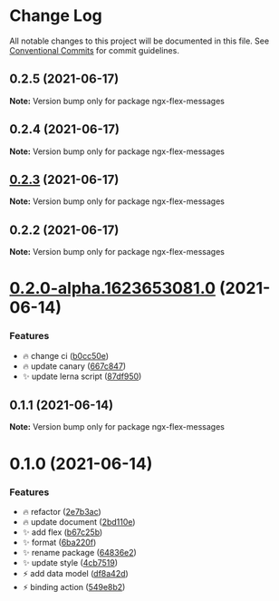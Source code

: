 # Change Log

All notable changes to this project will be documented in this file.
See [Conventional Commits](https://conventionalcommits.org) for commit guidelines.

## 0.2.5 (2021-06-17)

**Note:** Version bump only for package ngx-flex-messages





## 0.2.4 (2021-06-17)

**Note:** Version bump only for package ngx-flex-messages





## [0.2.3](https://github.com/Guutong/ngx-flex-messages/compare/ngx-flex-messages@0.2.2...ngx-flex-messages@0.2.3) (2021-06-17)

**Note:** Version bump only for package ngx-flex-messages





## 0.2.2 (2021-06-17)

**Note:** Version bump only for package ngx-flex-messages





# [0.2.0-alpha.1623653081.0](https://github.com/Guutong/ngx-flex-messages/compare/ngx-flex-messages@0.1.1...ngx-flex-messages@0.2.0-alpha.1623653081.0) (2021-06-14)


### Features

* :fire: change ci ([b0cc50e](https://github.com/Guutong/ngx-flex-messages/commit/b0cc50e3c45e01130ecb8ec7ea9256e97531a210))
* :fire: update  canary ([667c847](https://github.com/Guutong/ngx-flex-messages/commit/667c8476622499affbcd14100191287651deedff))
* :sparkles: update lerna script ([87df950](https://github.com/Guutong/ngx-flex-messages/commit/87df950665fd571a29a9534af4665b8e53c74cc1))





## 0.1.1 (2021-06-14)

**Note:** Version bump only for package ngx-flex-messages





# 0.1.0 (2021-06-14)


### Features

* :fire: refactor ([2e7b3ac](https://github.com/Guutong/ngx-flex-messages/commit/2e7b3ac80b21ec97345cedd1421524654fab796d))
* :fire: update document ([2bd110e](https://github.com/Guutong/ngx-flex-messages/commit/2bd110efe28adfa8551537df5e0e3ea58d289b03))
* :sparkles: add flex ([b67c25b](https://github.com/Guutong/ngx-flex-messages/commit/b67c25b94ababfbe7c7713eb59a532f0e7d58683))
* :sparkles: format ([6ba220f](https://github.com/Guutong/ngx-flex-messages/commit/6ba220f1408fc067333297e43034b5793fa88fb6))
* :sparkles: rename package ([64836e2](https://github.com/Guutong/ngx-flex-messages/commit/64836e2cf54fd5587440c14f2f7579539239199c))
* :sparkles: update style ([4cb7519](https://github.com/Guutong/ngx-flex-messages/commit/4cb751930854f74233c2c315e9cefe8419357e20))
* :zap: add data model ([df8a42d](https://github.com/Guutong/ngx-flex-messages/commit/df8a42dcaad0122fa464cdd54954ba660200b1d6))
* :zap: binding action ([549e8b2](https://github.com/Guutong/ngx-flex-messages/commit/549e8b2d8f4a0ff031dc3285483227ac383c8652))
